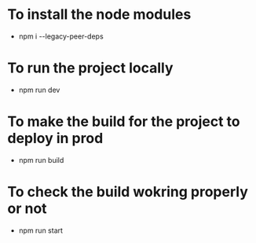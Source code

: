 # To install the node modules
- npm i --legacy-peer-deps

# To run the project locally
- npm run dev

# To make the build for the project to deploy in prod
- npm run build 

# To check the build wokring properly or not
- npm run start
